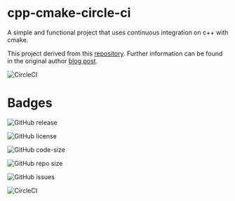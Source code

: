 
# cpp-cmake-circle-ci
A simple and functional project that uses continuous integration on c++ with cmake.

This project derived from this [repository](https://github.com/guilhermepo2/cpp-cmake-circle-ci). Further information can be found in the original author [blog post](http://gueepo.me/blog/simple-ci-for-cpp/).

![CircleCI](https://img.shields.io/circleci/build/github/orion434/Unit-Testing-Cpp?style=circle)

# Badges

![GitHub release](https://img.shields.io/github/release/orion434/Unit-Testing-Cpp?style=for-the-badge&link=https://github.com/orion434/Unit-Testing-Cpp/releases)

![GitHub license](https://img.shields.io/github/license/orion434/Unit-Testing-Cpp?style=for-the-badge&link=https://github.com/orion434/Unit-Testing-Cpp/blob/v1.0/LICENSE.txt)

![GitHub code-size](https://img.shields.io/github/code-size/orion434/Unit-Testing-Cpp?style=for-the-badge&link=#)

![GitHub repo size](https://img.shields.io/github/repo-size/orion434/Unit-Testing-Cpp?style=for-the-badge)

![GitHub issues](https://img.shields.io/github/issues/orion434/Unit-Testing-Cpp?style=for-the-badge)

![CircleCI](https://img.shields.io/circleci/build/github/orion434/Unit-Testing-Cpp?style=for-the-badge&logo=circleci)
